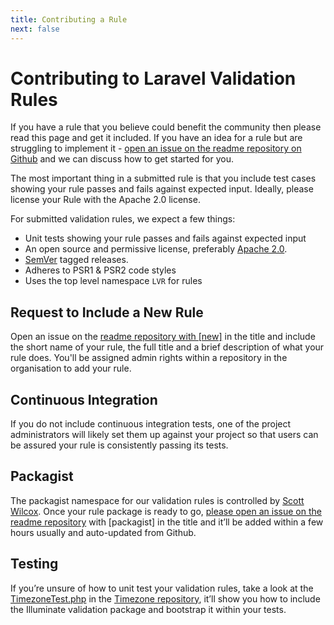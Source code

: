 ```yaml
---
title: Contributing a Rule
next: false
---
```


# Contributing to Laravel Validation Rules
If you have a rule that you believe could benefit the community then please read this page and get it included. If you have an idea for a rule but are struggling to implement it - [open an issue on the readme repository on Github](https://github.com/laravel-validation-rules/readme/issues/new?title=[request]) and we can discuss how to get started for you.

The most important thing in a submitted rule is that you include test cases showing your rule passes and fails against expected input. Ideally, please license your Rule with the Apache 2.0 license.

For submitted validation rules, we expect a few things:

* Unit tests showing your rule passes and fails against expected input
* An open source and permissive license, preferably [Apache 2.0](https://choosealicense.com/licenses/apache-2.0/).
* [SemVer](https://semver.org/) tagged releases.
* Adheres to PSR1 & PSR2 code styles
* Uses the top level namespace `LVR` for rules


## Request to Include a New Rule
Open an issue on the [readme repository with [new]](https://github.com/laravel-validation-rules/readme/issues/new?title=[new]) in the title and include the short name of your rule, the full title and a brief description of what your rule does. You'll be assigned admin rights within a repository in the organisation to add your rule.

## Continuous Integration
If you do not include continuous integration tests, one of the project administrators will likely set them up against your project so that users can be assured your rule is consistently passing its tests.

## Packagist
The packagist namespace for our validation rules is controlled by [Scott Wilcox](https://dor.ky/). Once your rule package is ready to go, [please open an issue on the readme repository](https://github.com/laravel-validation-rules/readme/issues/new?title=[packagist]) with [packagist] in the title and it’ll be added within a few hours usually and auto-updated from Github.


## Testing
If you’re unsure of how to unit test your validation rules, take a look at the [TimezoneTest.php](https://github.com/laravel-validation-rules/timezone/blob/master/tests/TimezoneTest.php) in the [Timezone repository](https://github.com/laravel-validation-rules/timezone), it’ll show you how to include the Illuminate validation package and bootstrap it within your tests.
